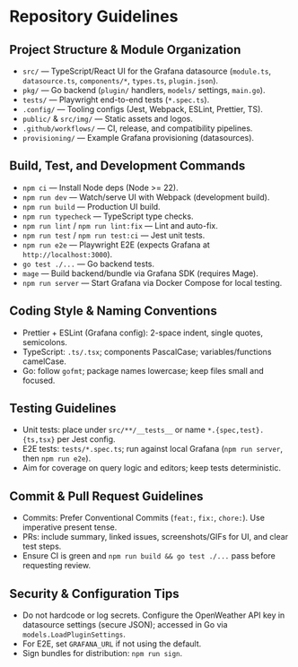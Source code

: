 # Repository Guidelines

## Project Structure & Module Organization
- `src/` — TypeScript/React UI for the Grafana datasource (`module.ts`, `datasource.ts`, `components/*`, `types.ts`, `plugin.json`).
- `pkg/` — Go backend (`plugin/` handlers, `models/` settings, `main.go`).
- `tests/` — Playwright end-to-end tests (`*.spec.ts`).
- `.config/` — Tooling configs (Jest, Webpack, ESLint, Prettier, TS).
- `public/` & `src/img/` — Static assets and logos.
- `.github/workflows/` — CI, release, and compatibility pipelines.
- `provisioning/` — Example Grafana provisioning (datasources).

## Build, Test, and Development Commands
- `npm ci` — Install Node deps (Node >= 22).
- `npm run dev` — Watch/serve UI with Webpack (development build).
- `npm run build` — Production UI build.
- `npm run typecheck` — TypeScript type checks.
- `npm run lint` / `npm run lint:fix` — Lint and auto-fix.
- `npm run test` / `npm run test:ci` — Jest unit tests.
- `npm run e2e` — Playwright E2E (expects Grafana at `http://localhost:3000`).
- `go test ./...` — Go backend tests.
- `mage` — Build backend/bundle via Grafana SDK (requires Mage).
- `npm run server` — Start Grafana via Docker Compose for local testing.

## Coding Style & Naming Conventions
- Prettier + ESLint (Grafana config): 2-space indent, single quotes, semicolons.
- TypeScript: `.ts/.tsx`; components PascalCase; variables/functions camelCase.
- Go: follow `gofmt`; package names lowercase; keep files small and focused.

## Testing Guidelines
- Unit tests: place under `src/**/__tests__` or name `*.{spec,test}.{ts,tsx}` per Jest config.
- E2E tests: `tests/*.spec.ts`; run against local Grafana (`npm run server`, then `npm run e2e`).
- Aim for coverage on query logic and editors; keep tests deterministic.

## Commit & Pull Request Guidelines
- Commits: Prefer Conventional Commits (`feat:`, `fix:`, `chore:`). Use imperative present tense.
- PRs: include summary, linked issues, screenshots/GIFs for UI, and clear test steps.
- Ensure CI is green and `npm run build && go test ./...` pass before requesting review.

## Security & Configuration Tips
- Do not hardcode or log secrets. Configure the OpenWeather API key in datasource settings (secure JSON); accessed in Go via `models.LoadPluginSettings`.
- For E2E, set `GRAFANA_URL` if not using the default.
- Sign bundles for distribution: `npm run sign`.
